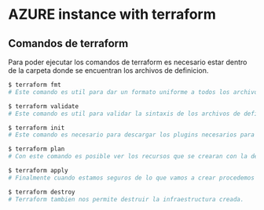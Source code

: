 # AZURE instance with terraform
## Comandos de terraform
Para poder ejecutar los comandos de terraform es necesario estar dentro de la carpeta donde se encuentran los archivos de definicion.
```sh
$ terraform fmt
# Este comando es util para dar un formato uniforme a todos los archivos de terraform.
```
```sh
$ terraform validate
# Este comando es util para validar la sintaxis de los archivos de definición de terraform.
```
```sh
$ terraform init
# Este comando es necesario para descargar los plugins necesarios para el provider.
```
```sh
$ terraform plan
# Con este comando es posible ver los recursos que se crearan con la definición.
```
```sh
$ terraform apply
# Finalmente cuando estamos seguros de lo que vamos a crear procedemos a aplicar. Esto creara la infraestructura que definimos que en este caso es una instance en AWS.
```
```sh
$ terraform destroy
# Terraform tambien nos permite destruir la infraestructura creada.
```